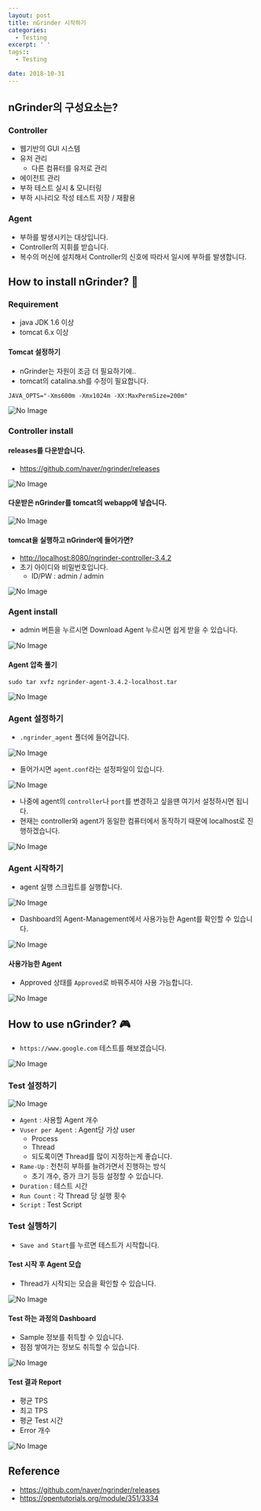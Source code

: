 ```yaml
---
layout: post
title: nGrinder 시작하기
categories:
  - Testing
excerpt: ' '
tags::
  - Testing

date: 2018-10-31
---
```


## nGrinder의 구성요소는?
### Controller
- 웹기반의 GUI 시스템
- 유저 관리
    - 다른 컴퓨터를 유저로 관리
- 에이전트 관리
- 부하 테스트 실시 & 모니터링
- 부하 시나리오 작성 테스트 저장 / 재활용

### Agent
- 부하를 발생시키는 대상입니다.
- Controller의 지휘를 받습니다.
- 복수의 머신에 설치해서 Controller의 신호에 따라서 일시에 부하를 발생합니다.

## How to install nGrinder? 🧐

### Requirement
- java JDK 1.6 이상
- tomcat 6.x 이상

#### Tomcat 설정하기
- nGrinder는 자원이 조금 더 필요하기에..
- tomcat의 catalina.sh를 수정이 필요합니다.

```shell
JAVA_OPTS="-Xms600m -Xmx1024m -XX:MaxPermSize=200m"
```

![No Image](/assets/posts/20181031/1.png)

### Controller install

#### releases를 다운받습니다.
- <https://github.com/naver/ngrinder/releases>

![No Image](/assets/posts/20181031/2.png)

#### 다운받은 nGrinder를 tomcat의 webapp에 넣습니다.

![No Image](/assets/posts/20181031/3.png)

#### tomcat을 실행하고 nGrinder에 들어가면?
- <http://localhost:8080/ngrinder-controller-3.4.2>
- 초기 아이디와 비밀번호입니다.
    - ID/PW : admin / admin

![No Image](/assets/posts/20181031/4.png)

### Agent install
- admin 버튼을 누르시면 Download Agent 누르시면 쉽게 받을 수 있습니다.

![No Image](/assets/posts/20181031/5.png)


#### Agent 압축 풀기

```shell
sudo tar xvfz ngrinder-agent-3.4.2-localhost.tar
```

![No Image](/assets/posts/20181031/6.png)


### Agent 설정하기
- `.ngrinder_agent` 폴더에 들어갑니다.

![No Image](/assets/posts/20181031/7.png)

- 들어가시면 `agent.conf`라는 설정파일이 있습니다.

![No Image](/assets/posts/20181031/8.png)

- 나중에 agent의 `controller`나 `port`를 변경하고 싶을땐 여기서 설정하시면 됩니다.
- 현재는 controller와 agent가 동일한 컴퓨터에서 동작하기 때문에 localhost로 진행하겠습니다.

![No Image](/assets/posts/20181031/9.png)

### Agent 시작하기
- agent 실행 스크립트를 실행합니다.

![No Image](/assets/posts/20181031/10.png)

- Dashboard의 Agent-Management에서 사용가능한 Agent를 확인할 수 있습니다.

![No Image](/assets/posts/20181031/11.png)

#### 사용가능한 Agent
- Approved 상태를 `Approved`로 바꿔주셔야 사용 가능합니다.

![No Image](/assets/posts/20181031/12.png)

## How to use nGrinder? 🎮
- `https://www.google.com` 테스트를 해보겠습니다.

![No Image](/assets/posts/20181031/13.png)

### Test 설정하기

![No Image](/assets/posts/20181031/14.png)

- `Agent` : 사용할 Agent 개수
- `Vuser per Agent` : Agent당 가상 user
    - Process
    - Thread
    - 되도록이면 Thread를 많이 지정하는게 좋습니다.
- `Rame-Up` : 천천히 부하를 늘려가면서 진행하는 방식
    - 초기 개수, 증가 크기 등등 설정할 수 있습니다.
- `Duration` : 테스트 시간
- `Run Count` : 각 Thread 당 실행 횟수
- `Script` : Test Script

### Test 실행하기
- `Save and Start`를 누르면 테스트가 시작합니다.


#### Test 시작 후 Agent 모습
- Thread가 시작되는 모습을 확인할 수 있습니다.

![No Image](/assets/posts/20181031/15.png)


#### Test 하는 과정의 Dashboard
- Sample 정보를 취득할 수 있습니다.
- 점점 쌓여가는 정보도 취득할 수 있습니다.

![No Image](/assets/posts/20181031/16.png)

#### Test 결과 Report
- 평균 TPS
- 최고 TPS
- 평균 Test 시간
- Error 개수

![No Image](/assets/posts/20181031/17.png)


## Reference
- <https://github.com/naver/ngrinder/releases>
- <https://opentutorials.org/module/351/3334>
